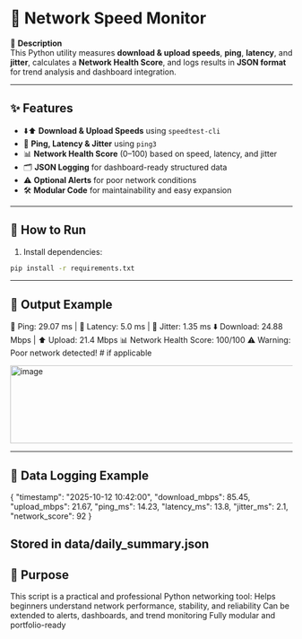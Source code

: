 # 🚀 Network Speed Monitor

📝 **Description**  
This Python utility measures **download & upload speeds**, **ping**, **latency**, and **jitter**, calculates a **Network Health Score**, and logs results in **JSON format** for trend analysis and dashboard integration.

---

## ✨ Features
- ⬇️⬆️ **Download & Upload Speeds** using `speedtest-cli`  
- 🏓 **Ping, Latency & Jitter** using `ping3`  
- 📊 **Network Health Score** (0–100) based on speed, latency, and jitter  
- 🗂 **JSON Logging** for dashboard-ready structured data  
- ⚠️ **Optional Alerts** for poor network conditions  
- 🛠 **Modular Code** for maintainability and easy expansion  

---

## 🚀 How to Run

1. Install dependencies:

```bash
pip install -r requirements.txt
```

---
## 🧾 Output Example

🏓 Ping: 29.07 ms  |  📶 Latency: 5.0 ms  |  🔄 Jitter: 1.35 ms
⬇️ Download: 24.88 Mbps  |  ⬆️ Upload: 21.4 Mbps
📊 Network Health Score: 100/100
⚠️ Warning: Poor network detected!  # if applicable

<img width="931" height="139" alt="image" src="https://github.com/user-attachments/assets/e81b889e-c3c6-4522-a44c-1f28b9e01ff9" />

---
## 📂 Data Logging Example
{
  "timestamp": "2025-10-12 10:42:00",
  "download_mbps": 85.45,
  "upload_mbps": 21.67,
  "ping_ms": 14.23,
  "latency_ms": 13.8,
  "jitter_ms": 2.1,
  "network_score": 92
}


Stored in data/daily_summary.json
---

## 🎯 Purpose

This script is a practical and professional Python networking tool:
Helps beginners understand network performance, stability, and reliability
Can be extended to alerts, dashboards, and trend monitoring
Fully modular and portfolio-ready
